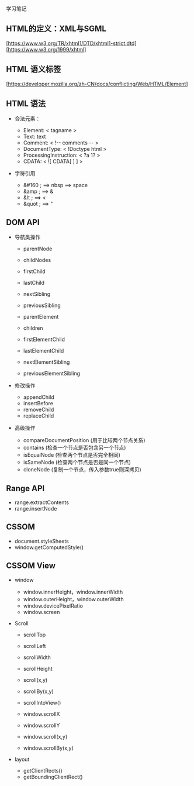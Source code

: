 学习笔记

## HTML的定义：XML与SGML
[https://www.w3.org/TR/xhtml1/DTD/xhtml1-strict.dtd]
[https://www.w3.org/1999/xhtml]


## HTML 语义标签
[https://developer.mozilla.org/zh-CN/docs/conflicting/Web/HTML/Element]


## HTML 语法

- 合法元素：
  - Element: < tagname >
  - Text: text
  - Comment: < !-- comments -- >
  - DocumentType: < !Doctype html >
  - ProcessingInstruction: < ?a 1? >
  - CDATA: < ![ CDATA[ ] ] >

- 字符引用
  - &#160 ;  ==> nbsp ==> space
  - &amp ;   ==> &
  - &lt ;    ==> <
  - &quot ;  ==> "


## DOM API

- 导航类操作
  - parentNode
  - childNodes
  - firstChild
  - lastChild
  - nextSibling
  - previousSibling

  - parentElement
  - children
  - firstElementChild
  - lastElementChild
  - nextElementSibling
  - previousElementSibling

- 修改操作
  - appendChild
  - insertBefore
  - removeChild
  - replaceChild

- 高级操作
  - compareDocumentPosition (用于比较两个节点关系)
  - contains (检查一个节点是否包含另一个节点)
  - isEqualNode (检查两个节点是否完全相同)
  - isSameNode (检查两个节点是否是同一个节点)
  - cloneNode (复制一个节点，传入参数true则深拷贝)


## Range API

- range.extractContents
- range.insertNode


## CSSOM

- document.styleSheets
- window.getComputedStyle()


## CSSOM View

- window
  - window.innerHeight，window.innerWidth
  - window.outerHeight，window.outerWidth
  - window.devicePixelRatio
  - window.screen

- Scroll
  - scrollTop
  - scrollLeft
  - scrollWidth
  - scrollHeight
  - scroll(x,y)
  - scrollBy(x,y)
  - scrollIntoView()

  - window.scrollX
  - window.scrollY
  - window.scroll(x,y)
  - window.scrollBy(x,y)

- layout
  - getClientRects()
  - getBoundingClientRect()